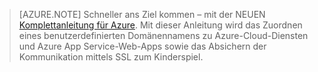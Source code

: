 
> [AZURE.NOTE]
> Schneller ans Ziel kommen – mit der NEUEN [Komplettanleitung für Azure](http://support.microsoft.com/kb/2990804). Mit dieser Anleitung wird das Zuordnen eines benutzerdefinierten Domänennamens zu Azure-Cloud-Diensten und Azure App Service-Web-Apps sowie das Absichern der Kommunikation mittels SSL zum Kinderspiel.
<!--HONumber=54-->
